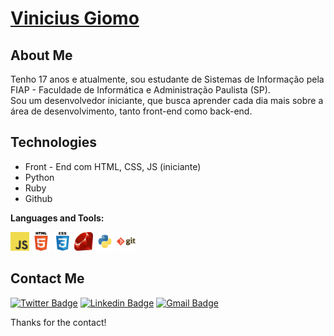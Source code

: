 # <a href="https://www.linkedin.com/in/vinicius-cremon-giomo-87788b204//">Vinicius Giomo</a>

## About Me
Tenho 17 anos e atualmente, sou estudante de Sistemas de Informação pela FIAP - Faculdade de Informática e Administração Paulista (SP). 
<br>
Sou um desenvolvedor iniciante, que busca aprender cada dia mais sobre a área de desenvolvimento, tanto front-end como back-end.

## Technologies
- Front - End com HTML, CSS, JS (iniciante)
- Python 
- Ruby
- Github

**Languages and Tools:**  

<code><img height="30" src="https://raw.githubusercontent.com/github/explore/80688e429a7d4ef2fca1e82350fe8e3517d3494d/topics/javascript/javascript.png"></code>
<code><img height="30" src="https://raw.githubusercontent.com/github/explore/80688e429a7d4ef2fca1e82350fe8e3517d3494d/topics/html/html.png"></code>
<code><img height="30" src="https://raw.githubusercontent.com/github/explore/80688e429a7d4ef2fca1e82350fe8e3517d3494d/topics/css/css.png"></code>
<code><img height="30" src="https://raw.githubusercontent.com/github/explore/80688e429a7d4ef2fca1e82350fe8e3517d3494d/topics/ruby/ruby.png"></code>
<code><img height="30" src="https://raw.githubusercontent.com/github/explore/80688e429a7d4ef2fca1e82350fe8e3517d3494d/topics/python/python.png"></code>
<code><img height="30" src="https://raw.githubusercontent.com/github/explore/80688e429a7d4ef2fca1e82350fe8e3517d3494d/topics/git/git.png"></code>

##  Contact Me
[![Twitter Badge](https://img.shields.io/badge/-@giomo_vini-6633cc?style=flat-square&labelColor=6633cc&logo=twitter&logoColor=white&link=https://twitter.com/giomo_vini)](https://twitter.com/giomo_vini) 
[![Linkedin Badge](https://img.shields.io/badge/-Vinicius%20Giomo-6633cc?style=flat-square&logo=Linkedin&logoColor=white&link=https://www.linkedin.com/in/vinicius-cremon-giomo-87788b204//)](https://www.linkedin.com/in/vinicius-cremon-giomo-87788b204//) 
[![Gmail Badge](https://img.shields.io/badge/-vinicius.cgiomo@gmail.com-6633cc?style=flat-square&logo=Gmail&logoColor=white&link=mailto:vinicius.cgiomo@gmail.com)](mailto:vinicius.cgiomo@gmail.com)

Thanks for the contact!
